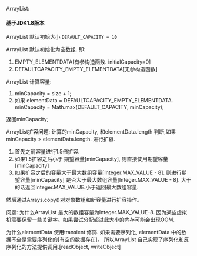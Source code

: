 ArrayList: 

#### 基于JDK1.8版本

ArrayList 默认初始大小 `DEFAULT_CAPACITY = 10`

ArrayList 默认初始化为空数组.
即: 

1. EMPTY_ELEMENTDATA[有参构造函数. initialCapacity=0]
2. DEFAULTCAPACITY_EMPTY_ELEMENTDATA[无参构造函数]


ArrayList 计算容量: 
1. minCapacity = size + 1;
2. 如果 elementData = DEFAULTCAPACITY_EMPTY_ELEMENTDATA.
minCapacity = Math.max(DEFAULT_CAPACITY, minCapacity);

返回minCapacity;

ArrayList扩容问题: 
计算的minCapacity, 和elementData.length 判断,如果minCapacity > elementData.length. 进行扩容.

1. 首先之前容量进行1.5倍扩容.
2. 如果1.5扩容之后小于 期望容量[minCapacity], 则直接使用期望容量[minCapacity]
3. 如果扩容之后的容量大于最大数组容量[Integer.MAX_VALUE - 8]. 则进行期望容量[minCapacity] 是否大于最大数组容量[Integer.MAX_VALUE - 8]. 大于的话返回Integer.MAX_VALUE.小于返回最大数组容量.

然后通过Arrays.copy()对对象数组和新容量进行扩容操作。


问题: 
为什么ArrayList 最大的数组容量为Integer.MAX_VALUE-8.
因为某些虚拟机需要保留一些关键字。如果尝试分配超过此大小的内存可能会出现OOM.

为什么elementData 使用transient 修饰.
如果需要序列化, elementData 中的数据不全是需要序列化的[有空的数据存在]。
所以ArrayList 自己实现了序列化和反序列化的方法提供调用.[readObject, writeObject]